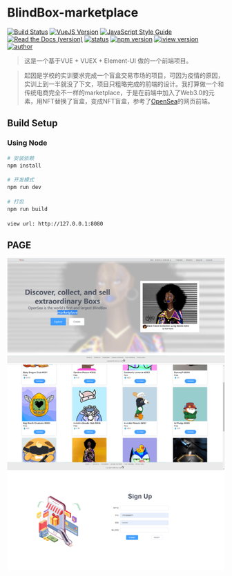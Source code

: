 # BlindBox-marketplace
[![Build Status](https://travis-ci.com/PowerDos/Mall-Vue.svg?branch=master)](https://travis-ci.com/PowerDos/Mall-Vue)
[![VueJS Version](https://img.shields.io/badge/VueJS-v2.5-green.svg?style=flat-square)](https://vuejs.org/)
[![JavaScript Style Guide](https://img.shields.io/badge/code_style-standard-brightgreen.svg)](https://standardjs.com)
[![Read the Docs (version)](https://img.shields.io/readthedocs/pip/stable.svg)](https://github.com/PowerDos/Mall-Vue)
[![status](https://img.shields.io/badge/BlindBox-maintain-brightgreen.svg)](https://standardjs.com)
[![npm version](https://img.shields.io/badge/npm-v5.5.1-brightgreen.svg)](https://standardjs.com)
[![iview version](https://img.shields.io/badge/iview-2.13.1-brightgreen.svg)](https://standardjs.com)
[![author](https://img.shields.io/badge/author-Cuerz-brightgreen.svg)](https://standardjs.com)

> 这是一个基于VUE + VUEX + Element-UI 做的一个前端项目。

> 起因是学校的实训要求完成一个盲盒交易市场的项目，可因为疫情的原因，实训上到一半就没了下文，项目只粗略完成的前端的设计。我打算做一个和传统电商完全不一样的marketplace，于是在前端中加入了Web3.0的元素，用NFT替换了盲盒，变成NFT盲盒，参考了[OpenSea](https://opensea.io/)的网页前端。



## Build Setup

### Using Node
``` bash
# 安装依赖
npm install

# 开发模式
npm run dev

# 打包
npm run build

view url: http://127.0.0.1:8080
```

## PAGE

![image-1](static/img/page1.png)
![image-2](static/img/page2.png)
![image-3](static/img/page3.png)

